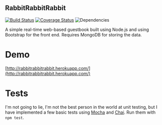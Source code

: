 RabbitRabbitRabbit
------------------

[![Build Status](https://travis-ci.org/matthewbdaly/rabbitrabbitrabbit.png?branch=master)](https://travis-ci.org/matthewbdaly/rabbitrabbitrabbit)
[![Coverage Status](https://img.shields.io/coveralls/matthewbdaly/rabbitrabbitrabbit.svg)](https://coveralls.io/r/matthewbdaly/rabbitrabbitrabbit?branch=master)
![Dependencies](https://david-dm.org/matthewbdaly/rabbitrabbitrabbit.png)

A simple real-time web-based guestbook built using Node.js and using Bootstrap for the front end. Requires MongoDB for storing the data.

Demo
====

[http://rabbitrabbitrabbit.herokuapp.com/](http://rabbitrabbitrabbit.herokuapp.com/)

Tests
=====

I'm not going to lie, I'm not the best person in the world at unit testing, but I have implemented a few basic tests using [Mocha](http://visionmedia.github.io/mocha/) and [Chai](http://chaijs.com/). Run them with `npm test`.
